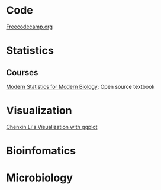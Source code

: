 # Code

[Freecodecamp.org](https://www.freecodecamp.org/learn)

# Statistics

## Courses

[Modern Statistics for Modern Biology](https://www.huber.embl.de/msmb/): Open source textbook

# Visualization

[Chenxin Li's Visualization with ggplot](https://github.com/cxli233/Online_R_learning/tree/master/Quick_data_vis)
# Bioinfomatics

# Microbiology
